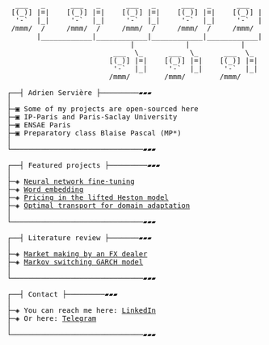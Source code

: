 <pre>

  ___   _      ___   _      ___   _      ___   _      ___   _
 [(_)] |=|    [(_)] |=|    [(_)] |=|    [(_)] |=|    [(_)] |=|
  '-`  |_|     '-`  |_|     '-`  |_|     '-`  |_|     '-`  |_|
 /mmm/  /     /mmm/  /     /mmm/  /     /mmm/  /     /mmm/  /
       |____________|____________|____________|____________|
                             |            |            |
                         ___  \_      ___  \_      ___  \_
                        [(_)] |=|    [(_)] |=|    [(_)] |=|
                         '-`  |_|     '-`  |_|     '-`  |_|
                        /mmm/        /mmm/        /mmm/

┌──┤ Adrien Servière ├─────────▰▰▰
│
├─▣ Some of my projects are open-sourced here
├─▣ IP-Paris and Paris-Saclay University
├─▣ ENSAE Paris
├─▣ Preparatory class Blaise Pascal (MP*)
│
└───────────────────────────────▰▰▰

┌──┤ Featured projects ├─────────▰▰▰
│
├─◈ <a href="https://github.com/adriens63/bert_fine_tuning_for_mlm_and_token_classification">Neural network fine-tuning</a>
├─◈ <a href="https://github.com/adriens63/word2vec_tf">Word embedding</a>
├─◈ <a href="https://github.com/adriens63/pricing_lifted_heston_model">Pricing in the lifted Heston model</a>
├─◈ <a href="https://github.com/adriens63/optimal_transport_for_domain_adaptation">Optimal transport for domain adaptation</a>
│
└───────────────────────────────▰▰▰

┌──┤ Literature review ├───────▰▰▰
│
├─◈ <a href="https://github.com/adriens63/market_making_by_an_fx_dealer_summary">Market making by an FX dealer</a>
├─◈ <a href="https://github.com/adriens63/markov_switching_garch_model">Markov switching GARCH model</a>
│
└───────────────────────────────▰▰▰

┌──┤ Contact ├─────────▰▰▰
│
├─◈ You can reach me here: <a href="https://www.linkedin.com/in/adrien-serviere/">LinkedIn</a>
├─◈ Or here: <a href="https://t.me/adrienserviere">Telegram</a>
│
└───────────────────────────────▰▰▰

</pre>




<!---
adriens63/adriens63 is a ✨ special ✨ repository because its `README.md` (this file) appears on your GitHub profile.
You can click the Preview link to take a look at your changes.
--->

